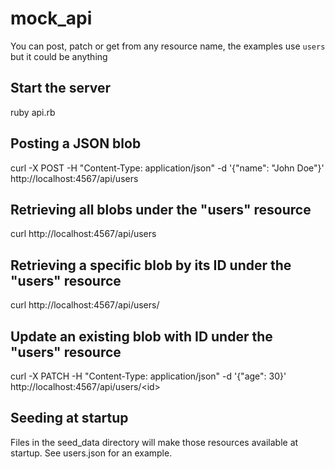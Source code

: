# mock_api

You can post, patch or get from any resource name, the examples use `users` but it could be anything

## Start the server
ruby api.rb

## Posting a JSON blob
curl -X POST -H "Content-Type: application/json" -d '{"name": "John Doe"}' http://localhost:4567/api/users

## Retrieving all blobs under the "users" resource
curl http://localhost:4567/api/users

## Retrieving a specific blob by its ID under the "users" resource
curl http://localhost:4567/api/users/<id>

## Update an existing blob with ID under the "users" resource
curl -X PATCH -H "Content-Type: application/json" -d '{"age": 30}' http://localhost:4567/api/users/\<id\>

## Seeding at startup
Files in the seed_data directory will make those resources available at startup. See users.json for an example. 
